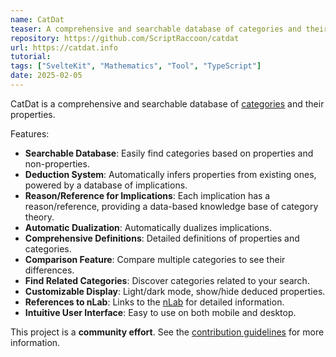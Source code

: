 ```yaml
---
name: CatDat
teaser: A comprehensive and searchable database of categories and their properties
repository: https://github.com/ScriptRaccoon/catdat
url: https://catdat.info
tutorial:
tags: ["SvelteKit", "Mathematics", "Tool", "TypeScript"]
date: 2025-02-05
---
```


CatDat is a comprehensive and searchable database of [categories](https://en.wikipedia.org/wiki/Category_theory) and their properties.

Features:

- **Searchable Database**: Easily find categories based on properties and non-properties.
- **Deduction System**: Automatically infers properties from existing ones, powered by a database of implications.
- **Reason/Reference for Implications**: Each implication has a reason/reference, providing a data-based knowledge base of category theory.
- **Automatic Dualization**: Automatically dualizes implications.
- **Comprehensive Definitions**: Detailed definitions of properties and categories.
- **Comparison Feature**: Compare multiple categories to see their differences.
- **Find Related Categories**: Discover categories related to your search.
- **Customizable Display**: Light/dark mode, show/hide deduced properties.
- **References to nLab**: Links to the [nLab](https://ncatlab.org) for detailed information.
- **Intuitive User Interface**: Easy to use on both mobile and desktop.

This project is a **community effort**. See the [contribution guidelines](https://github.com/ScriptRaccoon/CatDat/blob/main/CONTRIBUTING.md) for more information.
